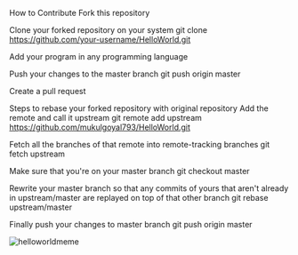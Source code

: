 How to Contribute
Fork this repository

Clone your forked repository on your system
git clone https://github.com/your-username/HelloWorld.git

Add your program in any programming language

Push your changes to the master branch
git push origin master

Create a pull request

Steps to rebase your forked repository with original repository
Add the remote and call it upstream
git remote add upstream https://github.com/mukulgoyal793/HelloWorld.git

Fetch all the branches of that remote into remote-tracking branches
git fetch upstream

Make sure that you're on your master branch
git checkout master

Rewrite your master branch so that any commits of yours that aren't already in upstream/master are replayed on top of that other branch
git rebase upstream/master

Finally push your changes to master branch
git push origin master

![helloworldmeme](https://github.com/user-attachments/assets/5fc05834-7916-47ed-9060-fddb3bada05f)
